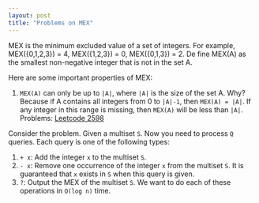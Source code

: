 ```yaml
---
layout: post
title: "Problems on MEX"
---
```


MEX is the minimum excluded value of a set of integers. For example, MEX({0,1,2,3}) = 4, MEX({1,2,3}) = 0, MEX({0,1,3}) = 2.
De
fine MEX(A) as the smallest non-negative integer that is not in the set A.

Here are some important properties of MEX:
1. `MEX(A)` can only be up to `|A|`, where `|A|` is the size of the set A.
   Why? Because if A contains all integers from 0 to `|A|-1`, then `MEX(A) = |A|`. If any integer in this range is missing, then `MEX(A)` will be less than `|A|`.
   Problems: [Leetcode 2598](https://leetcode.com/problems/smallest-missing-non-negative-integer-after-operations/)

Consider the problem. Given a multiset `S`. Now you need to process `Q` queries. Each query is one of the following types:
1. `+ x`: Add the integer `x` to the multiset `S`.
2. `- x`: Remove one occurrence of the integer `x` from the multiset `S`. It is guaranteed that `x` exists in `S` when this query is given.
3. `?`: Output the MEX of the multiset `S`. We want to do each of these operations in `O(log n)` time.